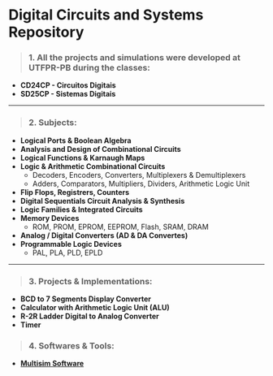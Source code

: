 # Digital Circuits and Systems Repository

>### 1. All the projects and simulations were developed at UTFPR-PB during the classes: 
- **CD24CP - Circuitos Digitais**
- **SD25CP - Sistemas Digitais**
---
>### 2. Subjects:
- **Logical Ports & Boolean Algebra**
- **Analysis and Design of Combinational Circuits**
- **Logical Functions & Karnaugh Maps**
- **Logic & Arithmetic Combinational Circuits**
    - Decoders, Encoders, Converters, Multiplexers & Demultiplexers
    - Adders, Comparators, Multipliers, Dividers, Arithmetic Logic Unit
- **Flip Flops, Registrers, Counters**
- **Digital Sequentials Circuit Analysis & Synthesis**
- **Logic Families & Integrated Circuits**
- **Memory Devices**
    - ROM, PROM, EPROM, EEPROM, Flash, SRAM, DRAM
- **Analog / Digital Converters (AD & DA Convertes)**
- **Programmable Logic Devices**
    - PAL, PLA, PLD, EPLD 
---
>### 3. Projects & Implementations:
- **BCD to 7 Segments Display Converter**
- **Calculator with Arithmetic Logic Unit (ALU)**
- **R-2R Ladder Digital to Analog Converter**
- **Timer**

>### 4. Softwares & Tools:
- **[Multisim Software](https://www.multisim.com/)**


